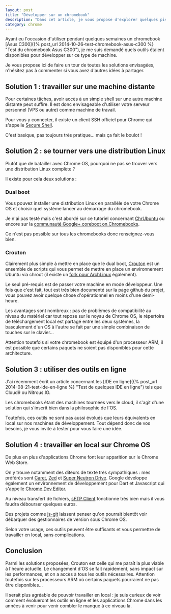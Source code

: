 ```yaml
---
layout: post
title: "Développer sur un chromebook"
description: "Dans cet article, je vous propose d'explorer quelques pistes pour utiliser un chromebook comme machine de développement."
category: chrome
---
```


Ayant eu l'occasion d'utiliser pendant quelques semaines un chromebook [Asus C300]({% post_url 2014-10-26-test-chromebook-asus-c300 %} "Test du chromebook Asus C300"), je me suis demandé quels outils étaient disponibles pour développer sur ce type de machine.

Je vous propose ici de faire un tour de toutes les solutions envisagées, n'hésitez pas à commenter si vous avez d'autres idées à partager.

## Solution 1 : travailler sur une machine distante

Pour certaines tâches, avoir accès à un simple shell sur une autre machine distante peut suffire. Il est donc envisageable d'utiliser votre serveur personnel (VPS ou autre) comme machine de travail.

Pour vous y connecter, il existe un client SSH officiel pour Chrome qui s'appelle [Secure Shell](https://chrome.google.com/webstore/detail/secure-shell/pnhechapfaindjhompbnflcldabbghjo).

C'est basique, pas toujours très pratique... mais ça fait le boulot !

## Solution 2 : se tourner vers une distribution Linux

Plutôt que de batailler avec Chrome OS, pourquoi ne pas se trouver vers une distribution Linux complète ?

Il existe pour cela deux solutions :

### Dual boot

Vous pouvez installer une distribution Linux en parallèle de votre Chrome OS et choisir quel système lancer au démarrage du chromebook.

Je n'ai pas testé mais c'est abordé sur ce tutoriel concernant [ChrUbuntu](http://chromeos-cr48.blogspot.fr/2012/04/chrubuntu-1204-now-with-double-bits.html) ou encore sur la [communauté Google+ coreboot on Chromebooks](https://plus.google.com/communities/112479827373921524726).

Ce n'est pas possible sur tous les chromebooks donc renseignez-vous bien.

### Crouton

Clairement plus simple à mettre en place que le dual boot, [Crouton](https://github.com/dnschneid/crouton) est un ensemble de scripts qui vous permet de mettre en place un environnement Ubuntu via chroot (il existe un [fork pour ArchLinux](https://github.com/drinkcat/chroagh/) également).

Le seul pré-requis est de passer votre machine en mode développeur. Une fois que c'est fait, tout est très bien documenté sur la page github du projet, vous pouvez avoir quelque chose d'opérationnel en moins d'une demi-heure.

Les avantages sont nombreux : pas de problèmes de compatibilité au niveau du matériel car tout repose sur le noyau de Chrome OS, le répertoire de téléchargement local est partagé entre les deux systèmes, la basculement d'un OS à l'autre se fait par une simple combinaison de touches sur le clavier...

Attention toutefois si votre chromebook est équipé d'un processeur ARM, il est possible que certains paquets ne soient pas disponibles pour cette architecture.

## Solution 3 : utiliser des outils en ligne

J'ai récemment écrit un article concernant les [IDE en ligne]({% post_url 2014-08-21-test-ide-en-ligne %} "Test de quelques IDE en ligne") tels que Cloud9 ou Nitrous.IO.

Les chromebooks étant des machines tournées vers le cloud, il s'agit d'une solution qui s'inscrit bien dans la philosophie de l'OS.

Toutefois, ces outils ne sont pas aussi évolués que leurs équivalents en local sur nos machines de développement. Tout dépend donc de vos besoins, je vous invite à tester pour vous faire une idée.

## Solution 4 : travailler en local sur Chrome OS

De plus en plus d'applications Chrome font leur apparition sur le Chrome Web Store.

On y trouve notamment des diteurs de texte très sympathiques : mes préférés sont [Caret](https://chrome.google.com/webstore/detail/caret/fljalecfjciodhpcledpamjachpmelml), [Zed](http://zedapp.org/) et [Super Neutron Drive](https://super.neutrondrive.com/). Google développe également un environnement de développement pour Dart et Javascript qui s'appelle [Chrome Dev Editor](https://chrome.google.com/webstore/detail/chrome-dev-editor-develop/pnoffddplpippgcfjdhbmhkofpnaalpg).

Au niveau transfert de fichiers, [sFTP Client](https://chrome.google.com/webstore/detail/sftp-client-ftp-sftp-ssh/jajcoljhdglkjpfefjkgiohbhnkkmipm) fonctionne très bien mais il vous faudra débourser quelques euros.

Des projets comme [js-git](https://github.com/creationix/js-git) laissent penser qu'on pourrait bientôt voir débarquer des gestionnaires de version sous Chrome OS.

Selon votre usage, ces outils peuvent être suffisants et vous permettre de travailler en local, sans complications.

## Conclusion

Parmi les solutions proposées, Crouton est celle qui me paraît la plus viable à l'heure actuelle. Le changement d'OS se fait rapidement, sans impact sur les performances, et on a accès à tous les outils nécessaires. Attention toutefois sur les processeurs ARM où certains paquets pourraient ne pas être disponibles...

Il serait plus agréable de pouvoir travailler en local : je suis curieux de voir comment évolueront les outils en ligne et les applications Chrome dans les années à venir pour venir combler le manque à ce niveau là.
